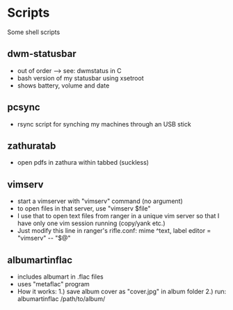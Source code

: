 Scripts
=======

Some shell scripts

dwm-statusbar
-------------
- out of order --> see: dwmstatus in C
- bash version of my statusbar using xsetroot
- shows battery, volume and date

pcsync
------
- rsync script for synching my machines through an USB stick

zathuratab
----------
- open pdfs in zathura within tabbed (suckless)

vimserv
-------
- start a vimserver with "vimserv" command (no argument)
- to open files in that server, use "vimserv $file"
- I use that to open text files from ranger in a unique vim server
  so that I have only one vim session running (copy/yank etc.)
- Just modify this line in ranger's rifle.conf:
  mime ^text,  label editor = "vimserv" -- "$@"

albumartinflac
--------------
- includes albumart in .flac files
- uses "metaflac" program
- How it works:
  1.) save album cover as "cover.jpg" in album folder
  2.) run: albumartinflac /path/to/album/
